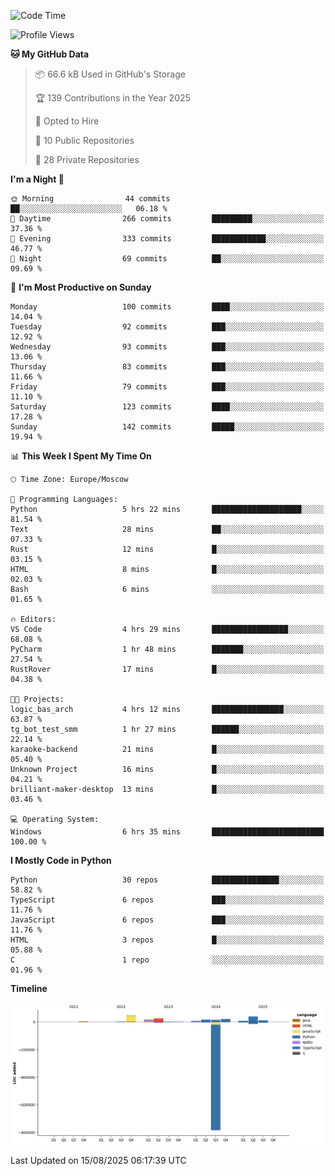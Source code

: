 <!--START_SECTION:waka-->
![Code Time](http://img.shields.io/badge/Code%20Time-782%20hrs%2054%20mins-blue)

![Profile Views](http://img.shields.io/badge/Profile%20Views-0-blue)

**🐱 My GitHub Data** 

> 📦 66.6 kB Used in GitHub's Storage 
 > 
> 🏆 139 Contributions in the Year 2025
 > 
> 💼 Opted to Hire
 > 
> 📜 10 Public Repositories 
 > 
> 🔑 28 Private Repositories 
 > 
**I'm a Night 🦉** 

```text
🌞 Morning                44 commits          ██░░░░░░░░░░░░░░░░░░░░░░░   06.18 % 
🌆 Daytime                266 commits         █████████░░░░░░░░░░░░░░░░   37.36 % 
🌃 Evening                333 commits         ████████████░░░░░░░░░░░░░   46.77 % 
🌙 Night                  69 commits          ██░░░░░░░░░░░░░░░░░░░░░░░   09.69 % 
```
📅 **I'm Most Productive on Sunday** 

```text
Monday                   100 commits         ████░░░░░░░░░░░░░░░░░░░░░   14.04 % 
Tuesday                  92 commits          ███░░░░░░░░░░░░░░░░░░░░░░   12.92 % 
Wednesday                93 commits          ███░░░░░░░░░░░░░░░░░░░░░░   13.06 % 
Thursday                 83 commits          ███░░░░░░░░░░░░░░░░░░░░░░   11.66 % 
Friday                   79 commits          ███░░░░░░░░░░░░░░░░░░░░░░   11.10 % 
Saturday                 123 commits         ████░░░░░░░░░░░░░░░░░░░░░   17.28 % 
Sunday                   142 commits         █████░░░░░░░░░░░░░░░░░░░░   19.94 % 
```


📊 **This Week I Spent My Time On** 

```text
🕑︎ Time Zone: Europe/Moscow

💬 Programming Languages: 
Python                   5 hrs 22 mins       ████████████████████░░░░░   81.54 % 
Text                     28 mins             ██░░░░░░░░░░░░░░░░░░░░░░░   07.33 % 
Rust                     12 mins             █░░░░░░░░░░░░░░░░░░░░░░░░   03.15 % 
HTML                     8 mins              █░░░░░░░░░░░░░░░░░░░░░░░░   02.03 % 
Bash                     6 mins              ░░░░░░░░░░░░░░░░░░░░░░░░░   01.65 % 

🔥 Editors: 
VS Code                  4 hrs 29 mins       █████████████████░░░░░░░░   68.08 % 
PyCharm                  1 hr 48 mins        ███████░░░░░░░░░░░░░░░░░░   27.54 % 
RustRover                17 mins             █░░░░░░░░░░░░░░░░░░░░░░░░   04.38 % 

🐱‍💻 Projects: 
logic_bas_arch           4 hrs 12 mins       ████████████████░░░░░░░░░   63.87 % 
tg_bot_test_smm          1 hr 27 mins        ██████░░░░░░░░░░░░░░░░░░░   22.14 % 
karaoke-backend          21 mins             █░░░░░░░░░░░░░░░░░░░░░░░░   05.40 % 
Unknown Project          16 mins             █░░░░░░░░░░░░░░░░░░░░░░░░   04.21 % 
brilliant-maker-desktop  13 mins             █░░░░░░░░░░░░░░░░░░░░░░░░   03.46 % 

💻 Operating System: 
Windows                  6 hrs 35 mins       █████████████████████████   100.00 % 
```

**I Mostly Code in Python** 

```text
Python                   30 repos            ███████████████░░░░░░░░░░   58.82 % 
TypeScript               6 repos             ███░░░░░░░░░░░░░░░░░░░░░░   11.76 % 
JavaScript               6 repos             ███░░░░░░░░░░░░░░░░░░░░░░   11.76 % 
HTML                     3 repos             █░░░░░░░░░░░░░░░░░░░░░░░░   05.88 % 
C                        1 repo              ░░░░░░░░░░░░░░░░░░░░░░░░░   01.96 % 
```



**Timeline**

![Lines of Code chart](https://raw.githubusercontent.com/adlemx/adlemx/main/assets/bar_graph.png)


 Last Updated on 15/08/2025 06:17:39 UTC
<!--END_SECTION:waka-->

